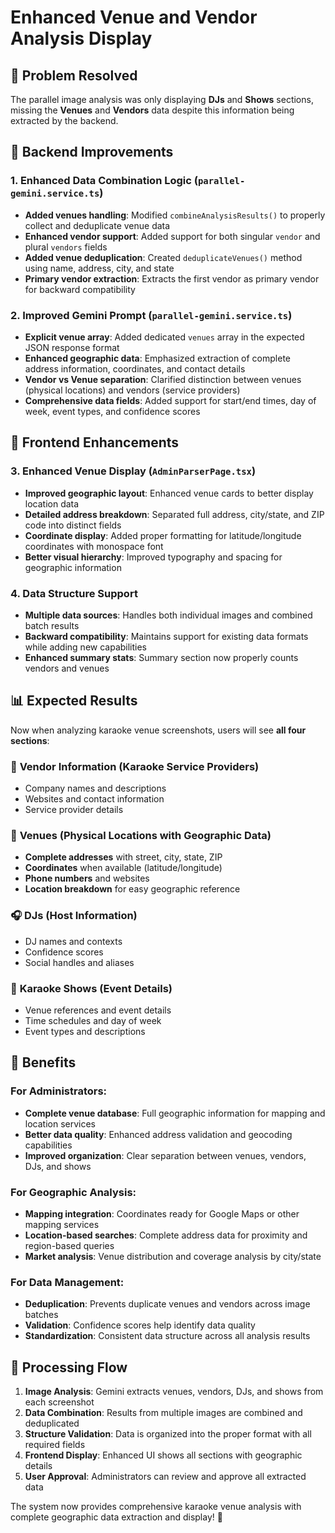 # Enhanced Venue and Vendor Analysis Display

## 🎯 Problem Resolved
The parallel image analysis was only displaying **DJs** and **Shows** sections, missing the **Venues** and **Vendors** data despite this information being extracted by the backend.

## 🔧 Backend Improvements

### 1. **Enhanced Data Combination Logic** (`parallel-gemini.service.ts`)
- **Added venues handling**: Modified `combineAnalysisResults()` to properly collect and deduplicate venue data
- **Enhanced vendor support**: Added support for both singular `vendor` and plural `vendors` fields
- **Added venue deduplication**: Created `deduplicateVenues()` method using name, address, city, and state
- **Primary vendor extraction**: Extracts the first vendor as primary vendor for backward compatibility

### 2. **Improved Gemini Prompt** (`parallel-gemini.service.ts`)
- **Explicit venue array**: Added dedicated `venues` array in the expected JSON response format
- **Enhanced geographic data**: Emphasized extraction of complete address information, coordinates, and contact details
- **Vendor vs Venue separation**: Clarified distinction between venues (physical locations) and vendors (service providers)
- **Comprehensive data fields**: Added support for start/end times, day of week, event types, and confidence scores

## 🎨 Frontend Enhancements

### 3. **Enhanced Venue Display** (`AdminParserPage.tsx`)
- **Improved geographic layout**: Enhanced venue cards to better display location data
- **Detailed address breakdown**: Separated full address, city/state, and ZIP code into distinct fields
- **Coordinate display**: Added proper formatting for latitude/longitude coordinates with monospace font
- **Better visual hierarchy**: Improved typography and spacing for geographic information

### 4. **Data Structure Support**
- **Multiple data sources**: Handles both individual images and combined batch results
- **Backward compatibility**: Maintains support for existing data formats while adding new capabilities
- **Enhanced summary stats**: Summary section now properly counts vendors and venues

## 📊 Expected Results

Now when analyzing karaoke venue screenshots, users will see **all four sections**:

### 🏢 **Vendor Information** (Karaoke Service Providers)
- Company names and descriptions
- Websites and contact information
- Service provider details

### 📍 **Venues** (Physical Locations with Geographic Data)
- **Complete addresses** with street, city, state, ZIP
- **Coordinates** when available (latitude/longitude)
- **Phone numbers** and websites
- **Location breakdown** for easy geographic reference

### 🎧 **DJs** (Host Information)
- DJ names and contexts
- Confidence scores
- Social handles and aliases

### 🎤 **Karaoke Shows** (Event Details)
- Venue references and event details
- Time schedules and day of week
- Event types and descriptions

## 🚀 Benefits

### **For Administrators:**
- **Complete venue database**: Full geographic information for mapping and location services
- **Better data quality**: Enhanced address validation and geocoding capabilities
- **Improved organization**: Clear separation between venues, vendors, DJs, and shows

### **For Geographic Analysis:**
- **Mapping integration**: Coordinates ready for Google Maps or other mapping services
- **Location-based searches**: Complete address data for proximity and region-based queries
- **Market analysis**: Venue distribution and coverage analysis by city/state

### **For Data Management:**
- **Deduplication**: Prevents duplicate venues and vendors across image batches
- **Validation**: Confidence scores help identify data quality
- **Standardization**: Consistent data structure across all analysis results

## 🔄 Processing Flow

1. **Image Analysis**: Gemini extracts venues, vendors, DJs, and shows from each screenshot
2. **Data Combination**: Results from multiple images are combined and deduplicated
3. **Structure Validation**: Data is organized into the proper format with all required fields
4. **Frontend Display**: Enhanced UI shows all sections with geographic details
5. **User Approval**: Administrators can review and approve all extracted data

The system now provides comprehensive karaoke venue analysis with complete geographic data extraction and display! 🎉
